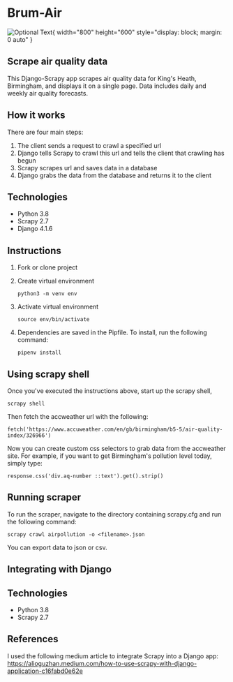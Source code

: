 # Brum-Air

![Optional Text](../main/images/brum-air.png){ width="800" height="600" style="display: block; margin: 0 auto" }

## Scrape air quality data 

This Django-Scrapy app scrapes air quality data for King's Heath, Birmingham, and displays it on 
a single page. Data includes daily and weekly air quality forecasts.

## How it works

There are four main steps:

1. The client sends a request to crawl a specified url
2. Django tells Scrapy to crawl this url and tells the client that crawling has begun
3. Scrapy scrapes url and saves data in a database
4. Django grabs the data from the database and returns it to the client


## Technologies

* Python 3.8
* Scrapy 2.7
* Django 4.1.6

## Instructions

1. Fork or clone project
2. Create virtual environment

    ``` python3 -m venv env ```
3. Activate virtual environment 

    ``` source env/bin/activate ```
4. Dependencies are saved in the Pipfile. To install, run the following command:

    ``` pipenv install ```

## Using scrapy shell

Once you've executed the instructions above, start up the scrapy shell,

``` scrapy shell ```

Then fetch the accweather url with the following:

``` fetch('https://www.accuweather.com/en/gb/birmingham/b5-5/air-quality-index/326966') ```

Now you can create custom css selectors to grab data from the accweather site. For example, if you want 
to get Birmingham's pollution level today, simply type:

``` response.css('div.aq-number ::text').get().strip() ``` 


## Running scraper

To run the scraper, navigate to the directory containing scrapy.cfg and run the following command:

```scrapy crawl airpollution -o <filename>.json```

You can export data to json or csv.

## Integrating with Django

## Technologies

* Python 3.8
* Scrapy 2.7

## References

I used the following medium article to integrate Scrapy into a Django app: https://alioguzhan.medium.com/how-to-use-scrapy-with-django-application-c16fabd0e62e